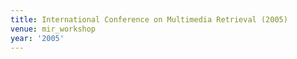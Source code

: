 ```yaml
---
title: International Conference on Multimedia Retrieval (2005)
venue: mir_workshop
year: '2005'
---
```

